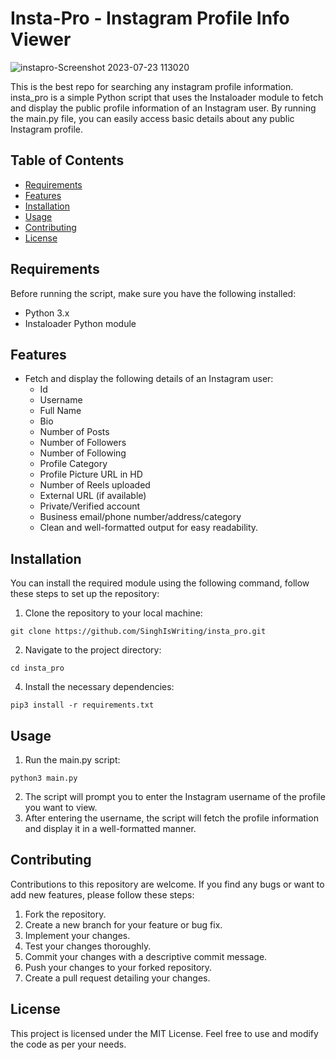 # Insta-Pro - Instagram Profile Info Viewer

![instapro-Screenshot 2023-07-23 113020](https://github.com/SinghIsWriting/insta_pro/assets/122283853/d0903869-ff14-4a14-973a-7cd6e2d852ff)


This is the best repo for searching any instagram profile information. insta_pro is a simple Python script that uses the Instaloader module to fetch and display the public profile information of an Instagram user. By running the main.py file, you can easily access basic details about any public Instagram profile.

## Table of Contents

* [Requirements](#Requirements)
* [Features](#Features)
* [Installation](#Installation)
* [Usage](#Usage)
* [Contributing](#Contributing)
* [License](#License)

## Requirements
Before running the script, make sure you have the following installed:

* Python 3.x
* Instaloader Python module

## Features
* Fetch and display the following details of an Instagram user:
  * Id
  * Username
  * Full Name
  * Bio
  * Number of Posts
  * Number of Followers
  * Number of Following
  * Profile Category
  * Profile Picture URL in HD
  * Number of Reels uploaded
  * External URL (if available)
  * Private/Verified account
  * Business email/phone number/address/category
  * Clean and well-formatted output for easy readability.

## Installation
You can install the required module using the following command, follow these steps to set up the repository:

1. Clone the repository to your local machine:

```
git clone https://github.com/SinghIsWriting/insta_pro.git
```
2. Navigate to the project directory:
```
cd insta_pro
```
4. Install the necessary dependencies:
```
pip3 install -r requirements.txt
```

## Usage
1. Run the main.py script:
```
python3 main.py
```
2. The script will prompt you to enter the Instagram username of the profile you want to view.
3. After entering the username, the script will fetch the profile information and display it in a well-formatted manner.

## Contributing
Contributions to this repository are welcome. If you find any bugs or want to add new features, please follow these steps:

1. Fork the repository.
2. Create a new branch for your feature or bug fix.
3. Implement your changes.
4. Test your changes thoroughly.
5. Commit your changes with a descriptive commit message.
6. Push your changes to your forked repository.
7. Create a pull request detailing your changes.

## License
This project is licensed under the MIT License. Feel free to use and modify the code as per your needs.
